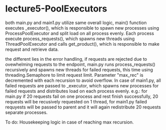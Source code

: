 # lecture5-PoolExecutors

both main.py and main1.py utilize same overall logic, main() function executes _executor(), which is responsible to spawn new processes using ProcessPoolExecutor and split load on all process evenly.
Each process execute process_requests(), which spawns new threads using ThreadPoolExecutor and calls get_product(), which is responsible to make request and retrieve data.

the different lies in the error handling, if requests are rejected due to ovewhelming requests to the endpoint, main.py runs process_requests() recursively and spawns new threads for failed requests, this time using
threading.Semaphore to limit request limit. Parameter "max_rec" is decremented with each recursion to avoid overflow.
In case of main1.py, all failed requests are passed to _executor, which spawns new processes for failed requests and distributes load on each process evenly.
e.g.: for main.py if 20 requests fail on one process and rest finish successfully, 20 requests will be recusively requested on 1 thread, for main1.py failed requyests will be passed to parent and it will again redistribute 20 requests separate processes.

To do: Housekeeping logic in case of reaching max recursion.
